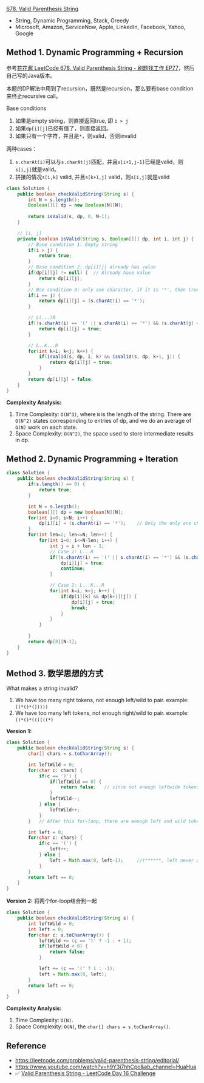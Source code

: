 [678. Valid Parenthesis String](https://leetcode.com/problems/valid-parenthesis-string/description/)

* String, Dynamic Programming, Stack, Greedy
* Microsoft, Amazon, ServiceNow, Apple, LinkedIn, Facebook, Yahoo, Google


## Method 1. Dynamic Programming + Recursion
参考[花花酱 LeetCode 678. Valid Parenthesis String - 刷题找工作 EP77](https://www.youtube.com/watch?v=h9Y3i7hhCpo&ab_channel=HuaHua)，然后自己写的Java版本。

本题的DP解法中用到了recursion，既然是recursion，那么要有base condition来终止recursive call。

Base conditions
1. 如果是empty string，则直接返回true, 即 `i > j`
2. 如果`dp[i][j]`已经有值了，则直接返回。
3. 如果只有一个字符，并且是`*`，则valid，否则invalid

两种cases：
1. `s.charAt(i)`可以与`s.charAt(j)`匹配，并且`s[i+1,j-1]`已经是valid，则`s[i,j]`就是valid。
2. 拼接的情况`s[i,k]` valid, 并且`s[k+1,j]` valid，则`s[i,j]`就是valid

```Java
class Solution {
    public boolean checkValidString(String s) {
        int N = s.length();
        Boolean[][] dp = new Boolean[N][N];
        
        return isValid(s, dp, 0, N-1);
    }

    // [i, j]
    private boolean isValid(String s, Boolean[][] dp, int i, int j) {
        // Base condition 1: Empty string
        if(i > j) { 
            return true; 
        }
        // Base condition 2: dp[i][j] already has value
        if(dp[i][j] != null) {  // Already have value
            return dp[i][j];
        }
        // Bse condition 3: only one character, if it is '*', then true, otherwise false.
        if(i == j) {
            return dp[i][j] = (s.charAt(i) == '*');
        }

        // L(...)R
        if((s.charAt(i) == '(' || s.charAt(i) == '*') && (s.charAt(j) == ')' || s.charAt(j) == '*') && isValid(s, dp, i+1, j-1)) {
            return dp[i][j] = true;
        }

        // L..K...R
        for(int k=i; k<j; k++) {
            if(isValid(s, dp, i, k) && isValid(s, dp, k+1, j)) {
                return dp[i][j] = true;
            }
        }
        return dp[i][j] = false;
    }
}
```
**Complexity Analysis:**
1. Time Complexity: `O(N^3)`, where `N` is the length of the string. There are `O(N^2)` states corresponding to entries of dp, and we do an average of `O(N)` work on each state.
2. Space Complexity: `O(N^2)`, the space used to store intermediate results in dp.


## Method 2. Dynamic Programming + Iteration
```Java
class Solution {
    public boolean checkValidString(String s) {
        if(s.length() == 0) {
            return true;
        }

        int N = s.length();
        boolean[][] dp = new boolean[N][N];
        for(int i=0; i<N; i++) {
            dp[i][i] = (s.charAt(i) == '*');    // Only the only one character is '*', it is valid string
        }
        for(int len=2; len<=N; len++) {
            for(int i=0; i<=N-len; i++) {
                int j = i + len - 1;
                // Case 1: L...R
                if((s.charAt(i) == '(' || s.charAt(i) == '*') && (s.charAt(j) == ')' || s.charAt(j) == '*') && (len == 2 || dp[i+1][j-1])) {
                    dp[i][j] = true;
                    continue;
                }

                // Case 2: L...K...R
                for(int k=i; k<j; k++) {
                    if(dp[i][k] && dp[k+1][j]) {
                        dp[i][j] = true;
                        break;
                    }
                }
            }
            
        }
        return dp[0][N-1];
    }
}
```


## Method 3. 数学思想的方式
What makes a string invalid?
1. We have too many right tokens, not enough left/wild to pair.
example: `()*()*()))))`
2. We have too many left tokens, not enough right/wild to pair.
example: `()*()*((((((*)`

**Version 1:**
```Java
class Solution {
    public boolean checkValidString(String s) {
        char[] chars = s.toCharArray();

        int leftWild = 0;
        for(char c: chars) {
            if(c == ')') {
                if(leftWild == 0) {
                    return false;   // since not enough leftwide tokens to match RIGHT tokens
                }
                leftWild--;
            } else {
                leftWild++;
            }
        }   // After this for-loop, there are enough left and wild tokens to satisfy all RIGHT tokens

        int left = 0;
        for(char c: chars) {
            if(c == '(') {
                left++;
            } else {
                left = Math.max(0, left-1); 	//(******, left never goes below 0
            }
        }
        return left == 0;
    }
}
```

**Version 2:** 将两个for-loop结合到一起
```Java
class Solution {
    public boolean checkValidString(String s) {
        int leftWild = 0;
        int left = 0;
        for(char c: s.toCharArray()) {
            leftWild += (c == ')' ? -1 : + 1);
            if(leftWild < 0) {
                return false;
            }

            left += (c == '(' ? 1 : -1);
            left = Math.max(0, left);
        }
        return left == 0;
    }
}
```
**Complexity Analysis:**
1. Time Complexity: `O(N)`.
2. Space Complexity: `O(N)`, the `char[] chars = s.toCharArray()`.


## Reference
* https://leetcode.com/problems/valid-parenthesis-string/editorial/
* https://www.youtube.com/watch?v=h9Y3i7hhCpo&ab_channel=HuaHua
* :white_check_mark: [Valid Parenthesis String - LeetCode Day 16 Challenge](https://www.youtube.com/watch?v=2ef4_2R4rg8&ab_channel=daose)
